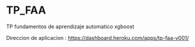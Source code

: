 # TP_FAA
TP fundamentos de aprendizaje automatico xgboost

Direccion de aplicacion : https://dashboard.heroku.com/apps/tp-faa-v001/
